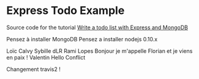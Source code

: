 # Express Todo Example

Source code for the tutorial [Write a todo list with Express and MongoDB](http://dreamerslab.com/blog/en/write-a-todo-list-with-express-and-mongodb/)


Pensez à installer MongoDB
Pensez a installer nodejs 0.10.x
 
Loïc Calvy
Sybille dLR
Rami Lopes
Bonjour je m'appelle Florian et je viens en paix !
Valentin
Hello
Conflict

Changement travis2 !